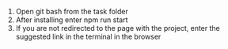 1. Open git bash from the task folder
2. After installing enter npm run start
3. If you are not redirected to the page with the project, enter the suggested link in the terminal in the browser